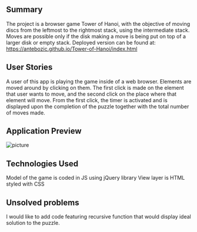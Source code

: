 ## Summary

The project is a browser game Tower of Hanoi, with the objective of moving discs from the leftmost to the rightmost stack, using the intermediate stack. Moves are possible only if the disk making a move is being put on top of a larger disk or empty stack. Deployed version can be found at: https://antebozic.github.io/Tower-of-Hanoi/index.html

## User Stories

A user of this app is playing the game inside of a web browser. Elements are moved around by clicking on them. The first click is made on the element that user wants to move, and the second click on the place where that element will move.
From the first click, the timer is activated and is displayed upon the completion of the puzzle together with the total number of moves made.

## Application Preview

![picture](./public/screen.png)

## Technologies Used

Model of the game is coded in JS using jQuery library 
View layer is HTML styled with CSS


## Unsolved problems

I would like to add code featuring recursive function that would display ideal solution to the puzzle.
